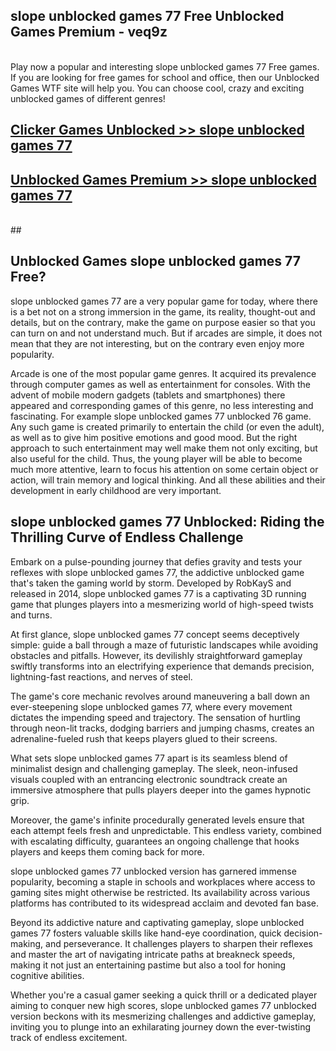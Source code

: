 ## slope unblocked games 77 Free Unblocked Games Premium - veq9z <br>
<br>
Play now a popular and interesting slope unblocked games 77 Free games. If you are looking for free games for school and office, then our Unblocked Games WTF site will help you. You can choose cool, crazy and exciting unblocked games of different genres!


##  [Clicker Games Unblocked >> slope unblocked games 77](http://freeplayer.one?title=slope_unblocked_games_77&ref=05)

##  [Unblocked Games Premium >> slope unblocked games 77](http://freeplayer.one?title=slope_unblocked_games_77&ref=05)
  <br>
  ##



## Unblocked Games slope unblocked games 77 Free?

slope unblocked games 77 are a very popular game for today, where there is a bet not on a strong immersion in the game, its reality, thought-out and details, but on the contrary, make the game on purpose easier so that you can turn on and not understand much. But if arcades are simple, it does not mean that they are not interesting, but on the contrary even enjoy more popularity.

Arcade is one of the most popular game genres. It acquired its prevalence through computer games as well as entertainment for consoles. With the advent of mobile modern gadgets (tablets and smartphones) there appeared and corresponding games of this genre, no less interesting and fascinating. For example slope unblocked games 77 unblocked 76 game. Any such game is created primarily to entertain the child (or even the adult), as well as to give him positive emotions and good mood. But the right approach to such entertainment may well make them not only exciting, but also useful for the child. Thus, the young player will be able to become much more attentive, learn to focus his attention on some certain object or action, will train memory and logical thinking. And all these abilities and their development in early childhood are very important.

##  slope unblocked games 77 Unblocked: Riding the Thrilling Curve of Endless Challenge

Embark on a pulse-pounding journey that defies gravity and tests your reflexes with slope unblocked games 77, the addictive unblocked game that's taken the gaming world by storm. Developed by RobKayS and released in 2014, slope unblocked games 77 is a captivating 3D running game that plunges players into a mesmerizing world of high-speed twists and turns.

At first glance, slope unblocked games 77 concept seems deceptively simple: guide a ball through a maze of futuristic landscapes while avoiding obstacles and pitfalls. However, its devilishly straightforward gameplay swiftly transforms into an electrifying experience that demands precision, lightning-fast reactions, and nerves of steel.

The game's core mechanic revolves around maneuvering a ball down an ever-steepening slope unblocked games 77, where every movement dictates the impending speed and trajectory. The sensation of hurtling through neon-lit tracks, dodging barriers and jumping chasms, creates an adrenaline-fueled rush that keeps players glued to their screens.

What sets slope unblocked games 77 apart is its seamless blend of minimalist design and challenging gameplay. The sleek, neon-infused visuals coupled with an entrancing electronic soundtrack create an immersive atmosphere that pulls players deeper into the games hypnotic grip.

Moreover, the game's infinite procedurally generated levels ensure that each attempt feels fresh and unpredictable. This endless variety, combined with escalating difficulty, guarantees an ongoing challenge that hooks players and keeps them coming back for more.

slope unblocked games 77 unblocked version has garnered immense popularity, becoming a staple in schools and workplaces where access to gaming sites might otherwise be restricted. Its availability across various platforms has contributed to its widespread acclaim and devoted fan base.

Beyond its addictive nature and captivating gameplay, slope unblocked games 77 fosters valuable skills like hand-eye coordination, quick decision-making, and perseverance. It challenges players to sharpen their reflexes and master the art of navigating intricate paths at breakneck speeds, making it not just an entertaining pastime but also a tool for honing cognitive abilities.

Whether you're a casual gamer seeking a quick thrill or a dedicated player aiming to conquer new high scores, slope unblocked games 77 unblocked version beckons with its mesmerizing challenges and addictive gameplay, inviting you to plunge into an exhilarating journey down the ever-twisting track of endless excitement.